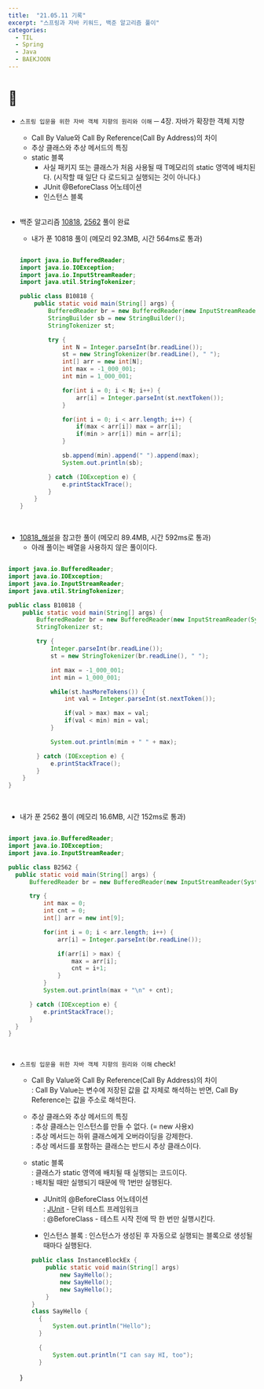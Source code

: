 ```yaml
---
title:  "21.05.11 기록"
excerpt: "스프링과 자바 키워드, 백준 알고리즘 풀이"
categories:
  - TIL
  - Spring
  - Java
  - BAEKJOON
---
```


# 📝
+ `스프링 입문을 위한 자바 객체 지향의 원리와 이해` ─ 4장. 자바가 확장한 객체 지향
  + Call By Value와 Call By Reference(Call By Address)의 차이
  + 추상 클래스와 추상 메서드의 특징
  + static 블록
    + 사실 패키지 또는 클래스가 처음 사용될 때 T메모리의 static 영역에 배치된다. (시작할 때 일단 다 로드되고 실행되는 것이 아니다.)
    + JUnit @BeforeClass 어노테이션
    + 인스턴스 블록

  <br />

+ 백준 알고리즘 [10818](https://www.acmicpc.net/problem/10818), [2562](https://www.acmicpc.net/problem/2562) 풀이 완료

  + 내가 푼 10818 풀이 (메모리 92.3MB, 시간 564ms로 통과)

  ```java

  import java.io.BufferedReader;
  import java.io.IOException;
  import java.io.InputStreamReader;
  import java.util.StringTokenizer;

  public class B10818 {
      public static void main(String[] args) {
          BufferedReader br = new BufferedReader(new InputStreamReader(System.in));
          StringBuilder sb = new StringBuilder();
          StringTokenizer st;

          try {
              int N = Integer.parseInt(br.readLine());
              st = new StringTokenizer(br.readLine(), " ");
              int[] arr = new int[N];
              int max = -1_000_001;
              int min = 1_000_001;

              for(int i = 0; i < N; i++) {
                  arr[i] = Integer.parseInt(st.nextToken());
              }

              for(int i = 0; i < arr.length; i++) {
                  if(max < arr[i]) max = arr[i];
                  if(min > arr[i]) min = arr[i];
              }

              sb.append(min).append(" ").append(max);
              System.out.println(sb);

          } catch (IOException e) {
              e.printStackTrace();
          }
      }
  }
  ```

<br />

  + [10818_해설](https://st-lab.tistory.com/43)을 참고한 풀이 (메모리 89.4MB, 시간 592ms로 통과)
    + 아래 풀이는 배열을 사용하지 않은 풀이이다.


  ```java

  import java.io.BufferedReader;
  import java.io.IOException;
  import java.io.InputStreamReader;
  import java.util.StringTokenizer;

  public class B10818 {
      public static void main(String[] args) {
          BufferedReader br = new BufferedReader(new InputStreamReader(System.in));
          StringTokenizer st;

          try {
              Integer.parseInt(br.readLine());
              st = new StringTokenizer(br.readLine(), " ");

              int max = -1_000_001;
              int min = 1_000_001;

              while(st.hasMoreTokens()) {
                  int val = Integer.parseInt(st.nextToken());

                  if(val > max) max = val;
                  if(val < min) min = val;
              }

              System.out.println(min + " " + max);

          } catch (IOException e) {
              e.printStackTrace();
          }
      }
  }
  ```

  <br />

  +  내가 푼 2562 풀이 (메모리 16.6MB, 시간 152ms로 통과)

  ```java

  import java.io.BufferedReader;
  import java.io.IOException;
  import java.io.InputStreamReader;

  public class B2562 {
    public static void main(String[] args) {
        BufferedReader br = new BufferedReader(new InputStreamReader(System.in));

        try {
            int max = 0;
            int cnt = 0;
            int[] arr = new int[9];

            for(int i = 0; i < arr.length; i++) {
                arr[i] = Integer.parseInt(br.readLine());

                if(arr[i] > max) {
                    max = arr[i];
                    cnt = i+1;
                }
            }
            System.out.println(max + "\n" + cnt);

        } catch (IOException e) {
            e.printStackTrace();
        }
    }
}
  ```
<br />

+ `스프링 입문을 위한 자바 객체 지향의 원리와 이해` check!
  + Call By Value와 Call By Reference(Call By Address)의 차이<br />
    : Call By Value는 변수에 저장된 값을 값 자체로 해석하는 반면, Call By Reference는 값을 주소로 해석한다.

  + 추상 클래스와 추상 메서드의 특징<br />
    : 추상 클래스는 인스턴스를 만들 수 없다. (= new 사용x) <br />
    : 추상 메서드는 하위 클래스에게 오버라이딩을 강제한다.<br />
    : 추상 메서드를 포함하는 클래스는 반드시 추상 클래스이다.

  + static 블록<br />
    : 클래스가 static 영역에 배치될 때 실행되는 코드이다.<br />
    : 배치될 때만 실행되기 때문에 딱 1번만 실행된다.<br />

    + JUnit의 @BeforeClass 어노테이션<br />
      : [JUnit](https://www.nextree.co.kr/p11104/) - 단위 테스트 프레임워크<br />
      : @BeforeClass - 테스트 시작 전에 딱 한 번만 실행시킨다.<br />

    + 인스턴스 블록
      : 인스턴스가 생성된 후 자동으로 실행되는 블록으로 생성될 때마다 실행된다.

    ```java
    public class InstanceBlockEx {
        public static void main(String[] args)
            new SayHello();
            new SayHello();
            new SayHello();
        }
    }
    class SayHello {
      {
          System.out.println("Hello");
      }

      {
          System.out.println("I can say HI, too");
      }
  }
    ```
